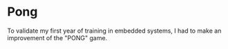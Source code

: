 # Pong
To validate my first year of training in embedded systems, I had to make an improvement of the "PONG" game.
